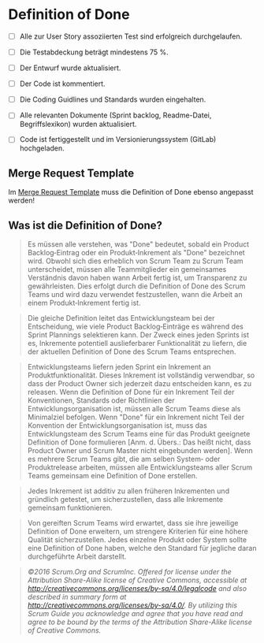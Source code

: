 # Definition of Done

- [ ] Alle zur User Story assoziierten Test sind erfolgreich durchgelaufen.
- [ ] Die Testabdeckung beträgt mindestens 75 %.
- [ ] Der Entwurf wurde aktualisiert.
- [ ] Der Code ist kommentiert.
- [ ] Die Coding Guidlines und Standards wurden eingehalten.
- [ ] Alle relevanten Dokumente (Sprint backlog, Readme-Datei, Begriffslexikon) wurden aktualisiert.
- [ ] Code ist fertiggestellt und im Versionierungssystem (GitLab) hochgeladen.


## Merge Request Template

Im [Merge Request Template](/.gitlab/merge_request_templates/General.md) muss die Definition of Done ebenso angepasst werden!


## Was ist die Definition of Done?

> Es müssen alle verstehen, was "Done" bedeutet, sobald ein Product Backlog‐Eintrag oder ein
Produkt‐Inkrement als "Done" bezeichnet wird. Obwohl sich dies erheblich von Scrum Team zu
Scrum Team unterscheidet, müssen alle Teammitglieder ein gemeinsames Verständnis davon
haben wann Arbeit fertig ist, um Transparenz zu gewährleisten. Dies erfolgt durch die Definition
of Done des Scrum Teams und wird dazu verwendet festzustellen, wann die Arbeit an einem
Produkt‐Inkrement fertig ist.

> Die gleiche Definition leitet das Entwicklungsteam bei der Entscheidung, wie viele Product
Backlog‐Einträge es während des Sprint Plannings selektieren kann. Der Zweck eines jeden
Sprints ist es, Inkremente potentiell auslieferbarer Funktionalität zu liefern, die der aktuellen
Definition of Done des Scrum Teams entsprechen.

> Entwicklungsteams liefern jeden Sprint ein Inkrement an Produktfunktionalität. Dieses
Inkrement ist vollständig verwendbar, so dass der Product Owner sich jederzeit dazu
entscheiden kann, es zu releasen. Wenn die Definition of Done für ein Inkrement Teil der
Konventionen, Standards oder Richtlinien der Entwicklungsorganisation ist, müssen alle Scrum
Teams diese als Minimalziel befolgen. Wenn "Done" für ein Inkrement nicht Teil der Konvention
der Entwicklungsorganisation ist, muss das Entwicklungsteam des Scrum Teams eine für das
Produkt geeignete Definition of Done formulieren [Anm. d. Übers.: Das heißt nicht, dass Product
Owner und Scrum Master nicht eingebunden werden]. Wenn es mehrere Scrum Teams gibt, die
am selben System‐ oder Produktrelease arbeiten, müssen alle Entwicklungsteams aller Scrum
Teams gemeinsam eine Definition of Done erstellen.

> Jedes Inkrement ist additiv zu allen früheren Inkrementen und gründlich getestet, um
sicherzustellen, dass alle Inkremente gemeinsam funktionieren.

> Von gereiften Scrum Teams wird erwartet, dass sie ihre jeweilige Definition of Done erweitern,
um strengere Kriterien für eine höhere Qualität sicherzustellen. Jedes einzelne Produkt oder
System sollte eine Definition of Done haben, welche den Standard für jegliche daran
durchgeführte Arbeit darstellt.

> *©2016 Scrum.Org and ScrumInc. Offered for license under the Attribution Share-Alike license of Creative Commons,
accessible at http://creativecommons.org/licenses/by-sa/4.0/legalcode and also described in summary form at
http://creativecommons.org/licenses/by-sa/4.0/. By utilizing this Scrum Guide you acknowledge and agree that you have read and
agree to be bound by the terms of the Attribution Share-Alike license of Creative Commons.*